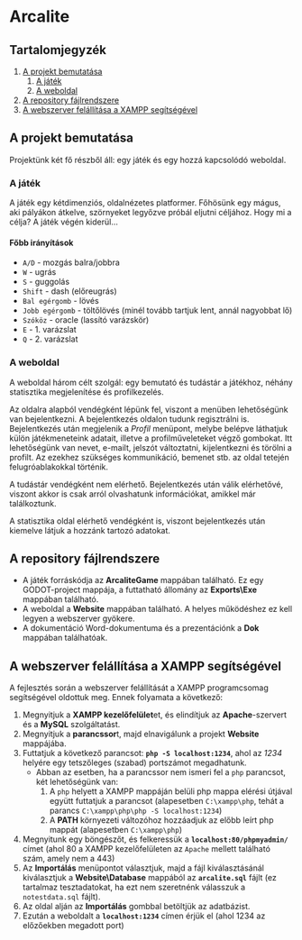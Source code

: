 # Arcalite

## Tartalomjegyzék

1. [A projekt bemutatása](#A-projekt-bemutatása)
    1. [A játék](#A-játék)
    1. [A weboldal](#A-weboldal)
1. [A repository fájlrendszere](#A-repository-fájlrendszere)
1. [A webszerver felállítása a XAMPP segítségével](#A-webszerver-felállítása-a-XAMPP-segítségével)

## A projekt bemutatása

Projektünk két fő részből áll: egy játék és egy hozzá kapcsolódó weboldal.

### A játék

A játék egy kétdimenziós, oldalnézetes platformer. Főhösünk egy mágus, aki pályákon átkelve, szörnyeket legyőzve próbál eljutni céljához. Hogy mi a célja? A játék végén kiderül...

#### Főbb irányítások

- `A/D` - mozgás balra/jobbra
- `W` - ugrás
- `S` - guggolás
- `Shift` - dash (előreugrás)
- `Bal egérgomb` - lövés
- `Jobb egérgomb` - töltőlövés (minél tovább tartjuk lent, annál nagyobbat lő)
- `Szóköz` - oracle (lassító varázskör)
- `E` - 1. varázslat
- `Q` - 2. varázslat

### A weboldal

A weboldal három célt szolgál: egy bemutató és tudástár a játékhoz, néhány statisztika megjelenítése és profilkezelés.

Az oldalra alapból vendégként lépünk fel, viszont a menüben lehetőségünk van bejelentkezni. A bejelentkezés oldalon tudunk regisztrálni is. Bejelentkezés után megjelenik a *Profil* menüpont, melybe belépve láthatjuk külön játékmeneteink adatait, illetve a profilműveleteket végző gombokat. Itt lehetőségünk van nevet, e-mailt, jelszót változtatni, kijelentkezni és törölni a profilt. Az ezekhez szükséges kommunikáció, bemenet stb. az oldal tetején felugróablakokkal történik.

A tudástár vendégként nem elérhető. Bejelentkezés után válik elérhetővé, viszont akkor is csak arról olvashatunk információkat, amikkel már találkoztunk.

A statisztika oldal elérhető vendégként is, viszont bejelentkezés után kiemelve látjuk a hozzánk tartozó adatokat.

## A repository fájlrendszere

- A játék forráskódja az **ArcaliteGame** mappában található. Ez egy GODOT-project mappája, a futtatható állomány az **Exports\Exe** mappában található.
- A weboldal a **Website** mappában található. A helyes működéshez ez kell legyen a webszerver gyökere.
- A dokumentáció Word-dokumentuma és a prezentációnk a **Dok** mappában találhatóak.

## A webszerver felállítása a XAMPP segítségével

A fejlesztés során a webszerver felállítását a XAMPP programcsomag segítségével oldottuk meg. Ennek folyamata a következő:

1. Megnyitjuk a **XAMPP kezelőfelület**et, és elindítjuk az **Apache**-szervert és a **MySQL** szolgáltatást.
2. Megnyitjuk a **parancssor**t, majd elnavigálunk a projekt **Website** mappájába.
3. Futtatjuk a következő parancsot: **`php -S localhost:1234`**, ahol az *1234* helyére egy tetszőleges (szabad) portszámot megadhatunk.
    - Abban az esetben, ha a parancssor nem ismeri fel a `php` parancsot, két lehetőségünk van:
        1. A `php` helyett a XAMPP mappáján belüli php mappa elérési útjával együtt futtatjuk a parancsot (alapesetben `C:\xampp\php`, tehát a parancs `C:\xampp\php\php -S localhost:1234`)
        2. A **PATH** környezeti változóhoz hozzáadjuk az előbb leírt php mappát (alapesetben `C:\xampp\php`)
4. Megnyitunk egy böngészőt, és felkeressük a **`localhost:80/phpmyadmin/`** címet (ahol 80 a XAMPP kezelőfelületen az `Apache` mellett található szám, amely nem a 443)
5. Az **Importálás** menüpontot választjuk, majd a fájl kiválasztásánál kiválasztjuk a **Website\Database** mappából az **`arcalite.sql`** fájlt (ez tartalmaz tesztadatokat, ha ezt nem szeretnénk válasszuk a `notestdata.sql` fájlt).
6. Az oldal alján az **Importálás** gombbal betöltjük az adatbázist.
7. Ezután a weboldalt a **`localhost:1234`** címen érjük el (ahol 1234 az előzőekben megadott port)
